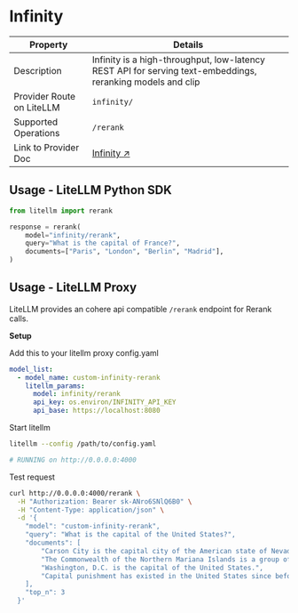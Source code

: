 # Infinity

| Property | Details |
|-------|-------|
| Description | Infinity is a high-throughput, low-latency REST API for serving text-embeddings, reranking models and clip|
| Provider Route on LiteLLM | `infinity/` |
| Supported Operations | `/rerank` |
| Link to Provider Doc | [Infinity ↗](https://github.com/michaelfeil/infinity) |


## **Usage - LiteLLM Python SDK**

```python
from litellm import rerank

response = rerank(
    model="infinity/rerank",
    query="What is the capital of France?",
    documents=["Paris", "London", "Berlin", "Madrid"],
)
```

## **Usage - LiteLLM Proxy**

LiteLLM provides an cohere api compatible `/rerank` endpoint for Rerank calls.

**Setup**

Add this to your litellm proxy config.yaml

```yaml
model_list:
  - model_name: custom-infinity-rerank
    litellm_params:
      model: infinity/rerank
      api_key: os.environ/INFINITY_API_KEY
      api_base: https://localhost:8080
```

Start litellm

```bash
litellm --config /path/to/config.yaml

# RUNNING on http://0.0.0.0:4000
```

Test request

```bash
curl http://0.0.0.0:4000/rerank \
  -H "Authorization: Bearer sk-ANro6SNlQ6B0" \
  -H "Content-Type: application/json" \
  -d '{
    "model": "custom-infinity-rerank",
    "query": "What is the capital of the United States?",
    "documents": [
        "Carson City is the capital city of the American state of Nevada.",
        "The Commonwealth of the Northern Mariana Islands is a group of islands in the Pacific Ocean. Its capital is Saipan.",
        "Washington, D.C. is the capital of the United States.",
        "Capital punishment has existed in the United States since before it was a country."
    ],
    "top_n": 3
  }'
```


